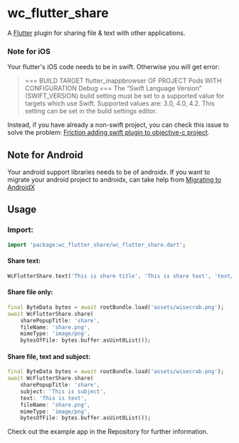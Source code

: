 
# wc_flutter_share

A [Flutter](https://flutter.io) plugin for sharing file & text with other applications.

### Note for iOS

Your flutter's iOS code needs to be in swift. Otherwise you will get error:

  > === BUILD TARGET flutter_inappbrowser OF PROJECT Pods WITH CONFIGURATION Debug === The “Swift Language Version” (SWIFT_VERSION)
> build setting must be set to a supported value for targets which use
> Swift. Supported values are: 3.0, 4.0, 4.2. This setting can be set in
> the build settings editor.

Instead, if you have already a non-swift project, you can check this issue to solve the problem: [Friction adding swift plugin to objective-c project](https://github.com/flutter/flutter/issues/16049).

## Note for Android
Your android support libraries needs to be of androidx.
If you want to migrate your android project to androidx, can take help from [Migrating to AndroidX](https://developer.android.com/jetpack/androidx/migrate)

## Usage
### Import:

```dart
import 'package:wc_flutter_share/wc_flutter_share.dart';
```

#### Share text:

```dart
WcFlutterShare.text('This is share title', 'This is share text', 'text/plain');
```
#### Share file only:

```dart
final ByteData bytes = await rootBundle.load('assets/wisecrab.png');  
await WcFlutterShare.share(
	sharePopupTitle: 'share',  
    fileName: 'share.png',  
    mimeType: 'image/png',  
    bytesOfFile: bytes.buffer.asUint8List());
```

#### Share file, text and subject:  

```dart
final ByteData bytes = await rootBundle.load('assets/wisecrab.png');  
await WcFlutterShare.share(  
    sharePopupTitle: 'share',  
    subject: 'This is subject',  
    text: 'This is text',  
    fileName: 'share.png',  
    mimeType: 'image/png',  
    bytesOfFile: bytes.buffer.asUint8List());
```

Check out the example app in the Repository for further information.